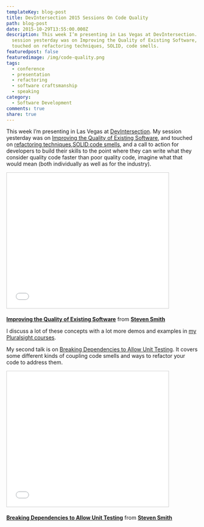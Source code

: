```yaml
---
templateKey: blog-post
title: DevIntersection 2015 Sessions On Code Quality
path: blog-post
date: 2015-10-29T13:55:00.000Z
description: This week I’m presenting in Las Vegas at DevIntersection. My
  session yesterday was on Improving the Quality of Existing Software, and
  touched on refactoring techniques, SOLID, code smells.
featuredpost: false
featuredimage: /img/code-quality.png
tags:
  - conference
  - presentation
  - refactoring
  - software craftsmanship
  - speaking
category:
  - Software Development
comments: true
share: true
---
```

This week I’m presenting in Las Vegas at [DevIntersection](https://devintersection.com/). My session yesterday was on [Improving the Quality of Existing Software](http://www.slideshare.net/ardalis/improving-the-quality-of-existing-software-54532107), and touched on [refactoring techniques](http://deviq.com/refactoring/),[SOLID](http://deviq.com/solid/),[code smells](http://deviq.com/code-smells/), and a call to action for developers to build their skills to the point where they can write what they consider quality code faster than poor quality code, imagine what that would mean (both individually as well as for the industry).

<iframe width="425" height="355" src="//www.slideshare.net/slideshow/embed_code/key/4Sgf1YgzqsWWKS" frameborder="0" marginwidth="0" marginheight="0" scrolling="no" allowfullscreen="" style="border:1px solid #CCC; border-width:1px; margin-bottom:5px; max-width: 100%;"> </iframe>

**[Improving the Quality of Existing Software](https://www.slideshare.net/ardalis/improving-the-quality-of-existing-software-54532107 "Improving the Quality of Existing Software")** from **[Steven Smith](https://www.slideshare.net/ardalis)**

I discuss a lot of these concepts with a lot more demos and examples in [my Pluralsight courses](https://ardalis.com/ps-stevesmith).

My second talk is on [Breaking Dependencies to Allow Unit Testing](http://www.slideshare.net/ardalis/breaking-dependencies-to-allow-unit-testing). It covers some different kinds of coupling code smells and ways to refactor your code to address them.

<iframe width="425" height="355" src="//www.slideshare.net/slideshow/embed_code/key/zv53ucOXK8ay3b" frameborder="0" marginwidth="0" marginheight="0" scrolling="no" allowfullscreen="" style="border:1px solid #CCC; border-width:1px; margin-bottom:5px; max-width: 100%;"> </iframe>

**[Breaking Dependencies to Allow Unit Testing](https://www.slideshare.net/ardalis/breaking-dependencies-to-allow-unit-testing "Breaking Dependencies to Allow Unit Testing")** from **[Steven Smith](https://www.slideshare.net/ardalis)**